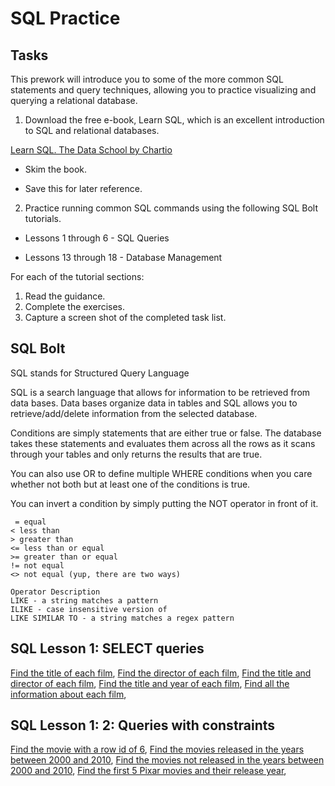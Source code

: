 # SQL Practice

## Tasks

This prework will introduce you to some of the more common SQL statements and query techniques, allowing you to practice visualizing and querying a relational database.

1. Download the free e-book, Learn SQL, which is an excellent introduction to SQL and relational databases.

[Learn SQL. The Data School by Chartio](https://drive.google.com/file/d/11PSj53qx-rUGF8mThyHIevYkuQKb0zlL/view?usp=sharing)


* Skim the book.

* Save this for later reference.

2. Practice running common SQL commands using the following SQL Bolt tutorials.

* Lessons 1 through 6 - SQL Queries

* Lessons 13 through 18 - Database Management

For each of the tutorial sections:

1. Read the guidance.
2. Complete the exercises.
3. Capture a screen shot of the completed task list.

## SQL Bolt

SQL stands for Structured Query Language

SQL is a search language that allows for information to be retrieved from data bases. Data bases organize data in tables and SQL allows you to retrieve/add/delete information from the selected database.

Conditions are simply statements that are either true or false. The database takes these statements and evaluates them across all the rows as it scans through your tables and only returns the results that are true.

You can also use OR to define multiple WHERE conditions when you care whether not both but at least one of the conditions is true.

You can invert a condition by simply putting the NOT operator in front of it.

``` Operator  Description
 = equal 
< less than 
> greater than 
<= less than or equal 
>= greater than or equal 
!= not equal 
<> not equal (yup, there are two ways)

Operator Description 
LIKE - a string matches a pattern 
ILIKE - case insensitive version of 
LIKE SIMILAR TO - a string matches a regex pattern
```

## SQL Lesson 1: SELECT queries

[Find the title of each film](img/sql-bolt-ex1-title.jpg),
[Find the director of each film](img/sql-bolt-ex1-director.jpg),
[Find the title and director of each film](img/sql-bolt-ex1-title-director.jpg),
[Find the title and year of each film](img/sql-bolt-ex1-title-year.jpg),
[Find all the information about each film](img/sql-bolt-ex1-all.jpg),

## SQL Lesson 1:  2: Queries with constraints

[Find the movie with a row id of 6](img/sql-bolt-ex2-id.jpg),
[Find the movies released in the years between 2000 and 2010](img/sql-bolt-ex2-between.jpg),
[Find the movies not released in the years between 2000 and 2010](img/sql-bolt-ex2-not-between.jpg),
[Find the first 5 Pixar movies and their release year](img/sql-bolt-ex2-5-pixar.jpg),

